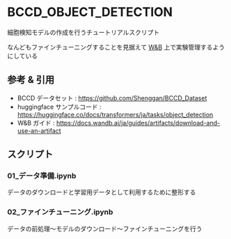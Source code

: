 # BCCD_OBJECT_DETECTION

細胞検知モデルの作成を行うチュートリアルスクリプト

なんどもファインチューニングすることを見据えて [W&B](https://www.wandb.jp/) 上で実験管理するようにしている

## 参考 & 引用
- BCCD データセット : https://github.com/Shenggan/BCCD_Dataset
- huggingface サンプルコード : https://huggingface.co/docs/transformers/ja/tasks/object_detection
- W&B ガイド : https://docs.wandb.ai/ja/guides/artifacts/download-and-use-an-artifact

## スクリプト
### 01_データ準備.ipynb

データのダウンロードと学習用データとして利用するために整形する

### 02_ファインチューニング.ipynb

データの前処理～モデルのダウンロード～ファインチューニングを行う
